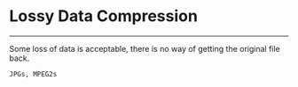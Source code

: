 # Lossy Data Compression
---
Some loss of data is acceptable, there is no way of getting the original file back.

```ad-example
JPGs, MPEG2s
```
